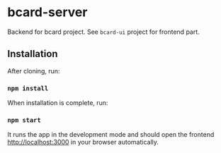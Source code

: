# bcard-server

Backend for bcard project. See `bcard-ui` project for frontend part.

## Installation

After cloning, run:

### `npm install`

When installation is complete, run:

### `npm start`

It runs the app in the development mode and should open the frontend [http://localhost:3000](http://localhost:3000) in your browser automatically.
